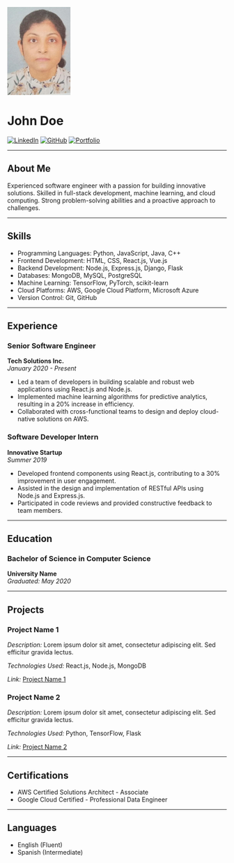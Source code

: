 ![Profile Picture](https://github.com/ChandinaNilukshi1/My-Digital-CV/blob/main/Screenshot%202024-02-01%20224521.png)
# John Doe

[![LinkedIn](https://img.shields.io/badge/-John_Doe-blue?style=flat-square&logo=Linkedin&logoColor=white&link=https://www.linkedin.com/in/johndoe/)](https://www.linkedin.com/in/johndoe/) [![GitHub](https://img.shields.io/badge/-John_Doe-black?style=flat-square&logo=GitHub&logoColor=white&link=https://github.com/johndoe/)](https://github.com/johndoe/) [![Portfolio](https://img.shields.io/badge/-Portfolio-black?style=flat-square&logo=Google-Chrome&logoColor=white&link=https://www.johndoe.com/)](https://www.johndoe.com/)

---

## About Me

Experienced software engineer with a passion for building innovative solutions. Skilled in full-stack development, machine learning, and cloud computing. Strong problem-solving abilities and a proactive approach to challenges.

---

## Skills

- Programming Languages: Python, JavaScript, Java, C++
- Frontend Development: HTML, CSS, React.js, Vue.js
- Backend Development: Node.js, Express.js, Django, Flask
- Databases: MongoDB, MySQL, PostgreSQL
- Machine Learning: TensorFlow, PyTorch, scikit-learn
- Cloud Platforms: AWS, Google Cloud Platform, Microsoft Azure
- Version Control: Git, GitHub

---

## Experience

### Senior Software Engineer  
**Tech Solutions Inc.**  
_January 2020 - Present_

- Led a team of developers in building scalable and robust web applications using React.js and Node.js.
- Implemented machine learning algorithms for predictive analytics, resulting in a 20% increase in efficiency.
- Collaborated with cross-functional teams to design and deploy cloud-native solutions on AWS.

### Software Developer Intern  
**Innovative Startup**  
_Summer 2019_

- Developed frontend components using React.js, contributing to a 30% improvement in user engagement.
- Assisted in the design and implementation of RESTful APIs using Node.js and Express.js.
- Participated in code reviews and provided constructive feedback to team members.

---

## Education

### Bachelor of Science in Computer Science  
**University Name**  
_Graduated: May 2020_

---

## Projects

### Project Name 1

_Description:_ Lorem ipsum dolor sit amet, consectetur adipiscing elit. Sed efficitur gravida lectus.

_Technologies Used:_ React.js, Node.js, MongoDB

_Link:_ [Project Name 1](https://github.com/johndoe/project1)

### Project Name 2

_Description:_ Lorem ipsum dolor sit amet, consectetur adipiscing elit. Sed efficitur gravida lectus.

_Technologies Used:_ Python, TensorFlow, Flask

_Link:_ [Project Name 2](https://github.com/johndoe/project2)

---

## Certifications

- AWS Certified Solutions Architect - Associate
- Google Cloud Certified - Professional Data Engineer

---

## Languages

- English (Fluent)
- Spanish (Intermediate)
